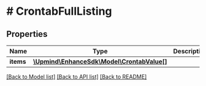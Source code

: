 # # CrontabFullListing

## Properties

Name | Type | Description | Notes
------------ | ------------- | ------------- | -------------
**items** | [**\Upmind\EnhanceSdk\Model\CrontabValue[]**](CrontabValue.md) |  |

[[Back to Model list]](../../README.md#models) [[Back to API list]](../../README.md#endpoints) [[Back to README]](../../README.md)
